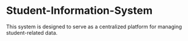 # Student-Information-System
This system is designed to serve as a centralized platform for managing student-related data.
